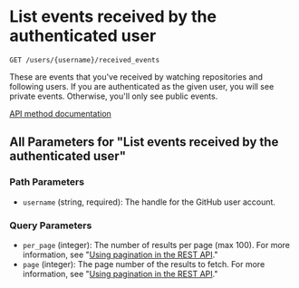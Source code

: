 # List events received by the authenticated user

`GET /users/{username}/received_events`

These are events that you've received by watching repositories and following users. If you are authenticated as the given user, you will see private events. Otherwise, you'll only see public events.

[API method documentation](https://docs.github.com/rest/activity/events#list-events-received-by-the-authenticated-user)

## All Parameters for "List events received by the authenticated user"

### Path Parameters

- `username` (string, required): The handle for the GitHub user account.
### Query Parameters

- `per_page` (integer): The number of results per page (max 100). For more information, see "[Using pagination in the REST API](https://docs.github.com/rest/using-the-rest-api/using-pagination-in-the-rest-api)."
- `page` (integer): The page number of the results to fetch. For more information, see "[Using pagination in the REST API](https://docs.github.com/rest/using-the-rest-api/using-pagination-in-the-rest-api)."